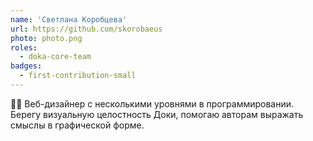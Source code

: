 ```yaml
---
name: 'Светлана Коробцева'
url: https://github.com/skorobaeus
photo: photo.png
roles:
  - doka-core-team
badges:
  - first-contribution-small
---
```


🧞‍♀️ Веб-дизайнер с несколькими уровнями в программировании. Берегу визуальную целостность Доки, помогаю авторам выражать смыслы в графической форме.
